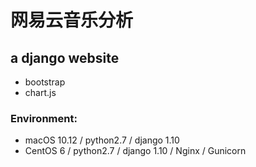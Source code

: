 # 网易云音乐分析

## a django website

* bootstrap
* chart.js

### Environment:

* macOS 10.12 / python2.7 / django 1.10 
* CentOS 6 / python2.7 / django 1.10 / Nginx / Gunicorn



